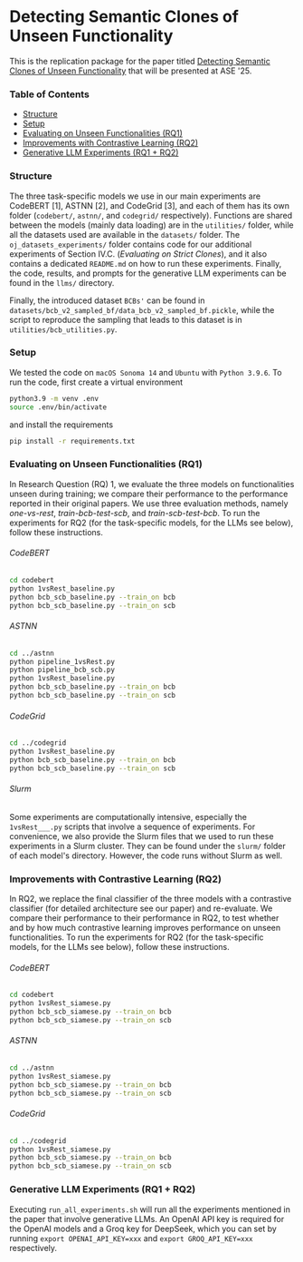 # Detecting Semantic Clones of Unseen Functionality
This is the replication package for the paper titled [Detecting Semantic Clones of Unseen Functionality](https://arxiv.org/pdf/2510.04143) that will be presented at ASE '25.

### Table of Contents
- [Structure](#structure)
- [Setup](#setup)
- [Evaluating on Unseen Functionalities (RQ1)](#evaluating-on-unseen-functionalities-rq-1)
- [Improvements with Contrastive Learning (RQ2)](#improvements-with-contrastive-learning-rq-2)
- [Generative LLM Experiments (RQ1 + RQ2)](#generative-llm-experiments-rq1--rq2)


### Structure
The three task-specific models we use in our main experiments are CodeBERT [1], ASTNN [2], and CodeGrid [3], and each of them has its own folder (`codebert/`, `astnn/`, and `codegrid/` respectively). Functions are shared between the models (mainly data loading) are in the `utilities/` folder, while all the datasets used are available in the `datasets/` folder. The `oj_datasets_experiments/` folder contains code for our additional experiments of Section IV.C. (*Evaluating on Strict Clones*), and it also contains a dedicated `README.md` on how to run these experiments. Finally, the code, results, and prompts for the generative LLM experiments can be found in the `llms/` directory. 

Finally, the introduced dataset `BCBs'` can be found in `datasets/bcb_v2_sampled_bf/data_bcb_v2_sampled_bf.pickle`, while the script to reproduce the sampling that leads to this dataset is in `utilities/bcb_utilities.py`.



### Setup
We tested the code on `macOS Sonoma 14` and `Ubuntu` with `Python 3.9.6`. To run the code, first create a virtual environment

```sh
python3.9 -m venv .env
source .env/bin/activate
```

and install the requirements

```sh
pip install -r requirements.txt
```

### Evaluating on Unseen Functionalities (RQ1)
In Research Question (RQ) 1, we evaluate the three models on functionalities unseen during training; we compare their performance to the performance reported in their original papers. We use three evaluation methods, namely *one-vs-rest*, *train-bcb-test-scb*, and *train-scb-test-bcb*. To run the experiments for RQ2 (for the task-specific models, for the LLMs see below), follow these instructions.

###### CodeBERT
```sh
cd codebert
python 1vsRest_baseline.py
python bcb_scb_baseline.py --train_on bcb
python bcb_scb_baseline.py --train_on scb
```

###### ASTNN
```sh
cd ../astnn
python pipeline_1vsRest.py
python pipeline_bcb_scb.py
python 1vsRest_baseline.py
python bcb_scb_baseline.py --train_on bcb
python bcb_scb_baseline.py --train_on scb
```

###### CodeGrid
```sh
cd ../codegrid
python 1vsRest_baseline.py
python bcb_scb_baseline.py --train_on bcb
python bcb_scb_baseline.py --train_on scb
```


###### Slurm
Some experiments are computationally intensive, especially the `1vsRest___.py` scripts that involve a sequence of experiments. For convenience, we also provide the Slurm files that we used to run these experiments in a Slurm cluster. They can be found under the `slurm/` folder of each model's directory. However, the code runs without Slurm as well.

### Improvements with Contrastive Learning (RQ2)
In RQ2, we replace the final classifier of the three models with a contrastive classifier (for detailed architecture see our paper) and re-evaluate. We compare their performance to their performance in RQ2, to test whether and by how much contrastive learning improves performance on unseen functionalities. To run the experiments for RQ2 (for the task-specific models, for the LLMs see below), follow these instructions.

###### CodeBERT
```sh
cd codebert
python 1vsRest_siamese.py
python bcb_scb_siamese.py --train_on bcb
python bcb_scb_siamese.py --train_on scb
```

###### ASTNN
```sh
cd ../astnn
python 1vsRest_siamese.py
python bcb_scb_siamese.py --train_on bcb
python bcb_scb_siamese.py --train_on scb
```

###### CodeGrid
```sh
cd ../codegrid
python 1vsRest_siamese.py
python bcb_scb_siamese.py --train_on bcb
python bcb_scb_siamese.py --train_on scb
```

### Generative LLM Experiments (RQ1 + RQ2)
Executing `run_all_experiments.sh` will run all the experiments mentioned in the paper that involve generative LLMs. An OpenAI API key is required for the OpenAI models and a Groq key for DeepSeek, which you can set by running `export OPENAI_API_KEY=xxx` and `export GROQ_API_KEY=xxx` respectively.

